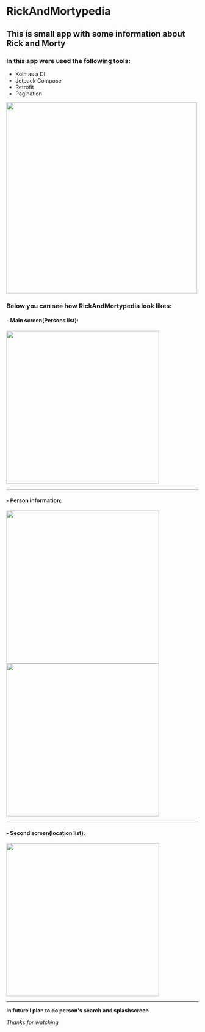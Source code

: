 # RickAndMortypedia
## This is small app with some information about Rick and Morty
### In this app were used the following tools:
- Koin as a DI
- Jetpack Compose
- Retrofit
- Pagination

<img src="https://steamuserimages-a.akamaihd.net/ugc/440577537831767359/076AA934B10F4717B4A05F62BA33515D4ECE364F/?imw=512&amp;imh=397&amp;ima=fit&amp;impolicy=Letterbox&amp;imcolor=%23000000&amp;letterbox=true" width="500"/> 

 
### Below you can see how RickAndMortypedia look likes:
#### - Main screen(Persons list): #


<img src="https://ic.wampi.ru/2023/10/05/Screenshot_1696518515.png" width="400"/> 

***

#### - Person information:


<div id="header" align="start">
<img src="https://im.wampi.ru/2023/10/05/Screenshot_1696518611.png" width="400"/> 
  <img src="https://ic.wampi.ru/2023/10/05/Screenshot_1696518615.png" width="400"/> 
  </div> 

***

#### - Second screen(location list): #


<img src="https://ie.wampi.ru/2023/10/05/Screenshot_1696518526.png" width="400"/> 

***

**In future I plan to do person's search and  splashscreen** 


*Thanks for watching*
